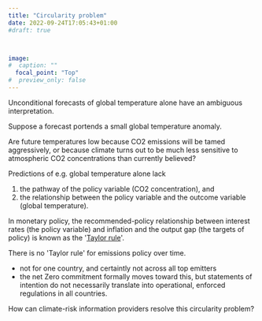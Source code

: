 ```yaml
---
title: "Circularity problem"
date: 2022-09-24T17:05:43+01:00
#draft: true 



image: 
#  caption: ""
  focal_point: "Top"
#  preview_only: false
---
```


Unconditional forecasts of global temperature alone have an ambiguous interpretation. 

Suppose a forecast portends a small global temperature anomaly. 

Are future temperatures low because CO2 emissions will be tamed aggressively, or
because climate turns out to be much less sensitive to atmospheric CO2 concentrations
than currently believed?

Predictions of e.g. global temperature alone lack 
 1. the pathway of the policy variable (CO2 concentration), and
 2. the relationship between the policy variable and the outcome variable (global temperature).
 
In monetary policy, the recommended-policy relationship between interest rates 
(the policy variable) and inflation and the output gap (the targets of policy) 
is known as the '[Taylor rule](https://www.atlantafed.org/cqer/research/taylor-rule)'. 

There is no 'Taylor rule' for emissions policy over time. 
- not for one country, and certaintly not across all top emitters
- the net Zero commitment formally moves toward this, but statements of intention 
  do not necessarily translate into operational, enforced regulations in all countries. 

How can climate-risk information providers resolve this circularity problem? 

<br>
 
